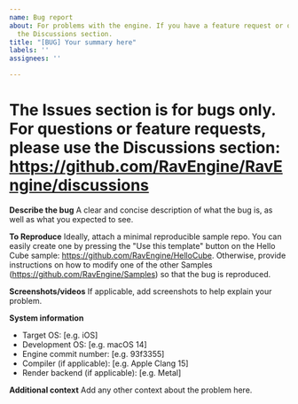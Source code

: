 ```yaml
---
name: Bug report
about: For problems with the engine. If you have a feature request or question, use
  the Discussions section.
title: "[BUG] Your summary here"
labels: ''
assignees: ''

---
```


# The Issues section is for bugs only. For questions or feature requests, please use the Discussions section: https://github.com/RavEngine/RavEngine/discussions

**Describe the bug**
A clear and concise description of what the bug is, as well as what you expected to see.

**To Reproduce**
Ideally, attach a minimal reproducible sample repo. You can easily create one by pressing the "Use this template" button on the Hello Cube sample: https://github.com/RavEngine/HelloCube. Otherwise, provide instructions on how to modify one of the other Samples (https://github.com/RavEngine/Samples) so that the bug is reproduced. 

**Screenshots/videos**
If applicable, add screenshots to help explain your problem.

**System information**
- Target OS: [e.g. iOS]
- Development OS: [e.g. macOS 14]
- Engine commit number: [e.g. 93f3355]
- Compiler (if applicable): [e.g. Apple Clang 15]
- Render backend (if applicable): [e.g. Metal]

**Additional context**
Add any other context about the problem here.
